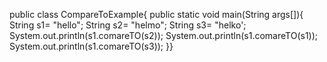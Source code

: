 public class CompareToExample{
public static void main(String args[]){
String s1= "hello";
String s2= "helmo";
String s3= "helko';
System.out.println(s1.comareTO(s2));
System.out.println(s1.comareTO(s1));
System.out.println(s1.comareTO(s3));
}}
